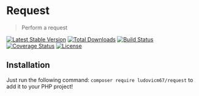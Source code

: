 # Request

> Perform a request

[![Latest Stable Version](https://poser.pugx.org/ludovicm67/request/v/stable)](https://packagist.org/packages/ludovicm67/request)
[![Total Downloads](https://poser.pugx.org/ludovicm67/request/downloads)](https://packagist.org/packages/ludovicm67/request)
[![Build Status](https://travis-ci.org/ludovicm67/php-request.svg?branch=master)](https://travis-ci.org/ludovicm67/php-request)
[![Coverage Status](https://coveralls.io/repos/github/ludovicm67/php-request/badge.svg?branch=master)](https://coveralls.io/github/ludovicm67/php-request?branch=master)
[![License](https://poser.pugx.org/ludovicm67/request/license)](https://packagist.org/packages/ludovicm67/request)

## Installation

Just run the following command: `composer require ludovicm67/request`
to add it to your PHP project!
